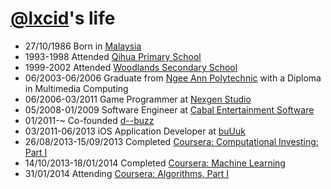 <a href="http://lxcid.com">@lxcid</a>'s life
===============

- 27/10/1986 Born in <a href="http://en.wikipedia.org/wiki/Malaysia">Malaysia</a>
- 1993-1998 Attended <a href="http://www.qihuapri.moe.edu.sg">Qihua Primary School</a>
- 1999-2002 Attended <a href="http://www.woodlandssec.moe.edu.sg">Woodlands Secondary School</a>
- 06/2003-06/2006 Graduate from <a href="http://np.edu.sg">Ngee Ann Polytechnic</a> with a Diploma in Multimedia Computing
- 06/2006-03/2011 Game Programmer at <a href="http://nexgenstudio.com/">Nexgen Studio</a>
- 05/2008-01/2009 Software Engineer at <a href="http://cabalsoft.com/">Cabal Entertainment Software</a>
- 01/2011-~ Co-founded <a href="http://d--buzz.com">d--buzz</a>
- 03/2011-06/2013 iOS Application Developer at <a href="http://buuuk.com/">buUuk</a>
- 26/08/2013-15/09/2013 Completed <a href="https://www.coursera.org/records/nzTzdwDkSU9YnRhZ">Coursera: Computational Investing: Part I</a>
- 14/10/2013-18/01/2014 Completed <a href="http://lxcid.com/files/Machine%20Learning%20-%20Statement%20of%20Accomplishment.pdf">Coursera: Machine Learning</a>
- 31/01/2014 Attending <a href="https://www.coursera.org/course/algs4partI">Coursera: Algorithms, Part I</a>
